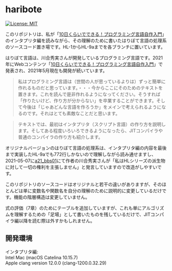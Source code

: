 # haribote

[![License: MIT](https://img.shields.io/badge/License-MIT-yellow.svg)](https://github.com/ready-player1/haribote/blob/main/LICENSE.md)

このリポジトリは、私が「[10日くらいでできる！プログラミング言語自作入門](http://essen.osask.jp/?a21_txt01)」のインタプリタ編を読みながら、その理解のために書いたはりぼて言語の処理系のソースコード置き場です。HL-1からHL-9aまでを各ブランチに置いています。

はりぼて言語は、川合秀実さんが開発しているプログラミング言語です。2021年にWebコンテンツ「[10日くらいでできる！プログラミング言語自作入門](http://essen.osask.jp/?a21_txt01)」で発表され、2021年5月現在も開発が続いています。

> 私はプログラミング言語は（世間の人が思っているよりは）ずっと簡単に作れるものだと思っています。・・・今からここにそのためのテキストを置きます。これを読んで是非作れるようになってください。そうすれば「作りたいけど、作り方が分からない」を卒業することができます。そして今後は「じゃあどんな言語を作ろうか」をメインで考えられるようになるのです。それはとても素敵なことだと思います。

> テキストでは、最初はインタプリタ（スクリプト言語）の作り方を説明します。そしてある程度いろいろできるようになったら、JITコンパイラや普通のコンパイラの作り方も紹介します。

オリジナルバージョンのはりぼて言語の処理系は、インタプリタ編の内容を最後まで実装したHL-9aでも772行しかないので理解しながら読み通せますし、2021-05-07に[a21_bbs01](http://essen.osask.jp/?a21_bbs01)にて作者の川合秀実さんが「私はHLシリーズの派生物に対して一切の権利を主張しません」と発言していますので改造がしやすいです。

このリポジトリのソースコードはオリジナルと若干の違いがありますが、そのほとんどは単に変数名や関数名を自分の理解のために説明的に変更しているだけです。機能の階層構造は変更していません。

式の評価（7章）のためにテーブルを追加していますが、これも単にアルゴリズムを理解するための「足場」として書いたものを残しているだけで、JITコンパイラ編以降を読む際は外すかもしれません。

## 開発環境

インタプリタ編:  
Intel Mac (macOS Catelina 10.15.7)  
Apple clang version 12.0.0 (clang-1200.0.32.29)
